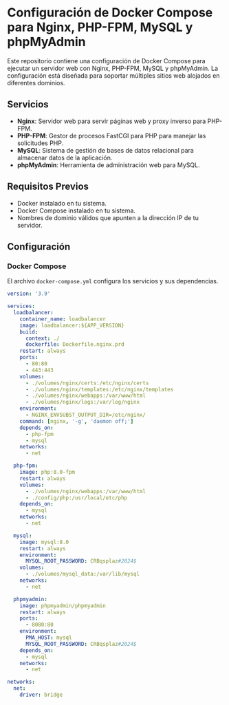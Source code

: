 # Configuración de Docker Compose para Nginx, PHP-FPM, MySQL y phpMyAdmin

Este repositorio contiene una configuración de Docker Compose para ejecutar un servidor web con Nginx, PHP-FPM, MySQL y phpMyAdmin. La configuración está diseñada para soportar múltiples sitios web alojados en diferentes dominios.

## Servicios

- **Nginx**: Servidor web para servir páginas web y proxy inverso para PHP-FPM.
- **PHP-FPM**: Gestor de procesos FastCGI para PHP para manejar las solicitudes PHP.
- **MySQL**: Sistema de gestión de bases de datos relacional para almacenar datos de la aplicación.
- **phpMyAdmin**: Herramienta de administración web para MySQL.

## Requisitos Previos

- Docker instalado en tu sistema.
- Docker Compose instalado en tu sistema.
- Nombres de dominio válidos que apunten a la dirección IP de tu servidor.

## Configuración

### Docker Compose

El archivo `docker-compose.yml` configura los servicios y sus dependencias.

```yaml
version: '3.9'

services:
  loadbalancer:
    container_name: loadbalancer
    image: loadbalancer:${APP_VERSION}
    build:
      context: ./
      dockerfile: Dockerfile.nginx.prd
    restart: always
    ports:
      - 80:80
      - 443:443
    volumes:
      - ./volumes/nginx/certs:/etc/nginx/certs
      - ./volumes/nginx/templates:/etc/nginx/templates
      - ./volumes/nginx/webapps:/var/www/html
      - ./volumes/nginx/logs:/var/log/nginx
    environment:
      - NGINX_ENVSUBST_OUTPUT_DIR=/etc/nginx/
    command: [nginx, '-g', 'daemon off;']
    depends_on:
      - php-fpm
      - mysql
    networks:
      - net

  php-fpm:
    image: php:8.0-fpm
    restart: always
    volumes:
      - ./volumes/nginx/webapps:/var/www/html
      - ./config/php:/usr/local/etc/php
    depends_on:
      - mysql
    networks:
      - net

  mysql:
    image: mysql:8.0
    restart: always
    environment:
      MYSQL_ROOT_PASSWORD: CRBqsplaz#2024$
    volumes:
      - ./volumes/mysql_data:/var/lib/mysql
    networks:
      - net

  phpmyadmin:
    image: phpmyadmin/phpmyadmin
    restart: always
    ports:
      - 8080:80
    environment:
      PMA_HOST: mysql
      MYSQL_ROOT_PASSWORD: CRBqsplaz#2024$
    depends_on:
      - mysql
    networks:
      - net

networks:
  net:
    driver: bridge
